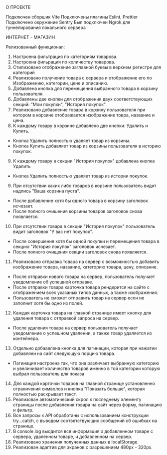 О ПРОЕКТЕ

Подключен сборшик Vite
Подключены плагины Eslint, Prettier
Подключено окружение Sentry
Был подключен Ngrok для туннелирования локального сервера

ИНТЕРНЕТ - МАГАЗИН


Релизованный функционал:

1. Настроена фильтрация по категориям товарова.
2. Настроена фильрация по количеству товарова.
3. Стилизовано отображение заглавной буквы в верхнем регистре для категорий
4. Реализовано получение товара с сервера и отображение его по Изображению, категории, цене и описанию.
5. Добавлена кнопка для перемещения выбранного товара в корзину пользователя.
6. Добавлены две кнопки для отображения двух соответствующих секций: "Мои покупки", "История покупок".
7. Реализовано добавление товара в корзину пользователя при котором в корзине отображается изображение товра, название и цена.
8. К каждому товару в корзине добавлено две кнопки: Удалить и Купить.
  - Кнопка Удалить полностью удаляет товар из корзины.
  - Кнопка Купить добавляет товар из корзины пользователя в историю покупок.
9. К каждому товару в секции "История покупок" добавлена кнопка Удалить
 - Кнопка Удалить полностью удаляет товар из истории покупок.
9. При отсутствии каких либо товаров в корзине пользователь видит надпись "Ваша корзина пуста".
  - После добавление хотя бы одного товара в корзину заголовок исчезает.
  - После полного очишения корзины товаров заголовок снова появляется.
10. При отсутствии товара в секции "История покупок" пользователь видит заголовок "У вас нет покупок".
  - После совершения хотя бы одной покупки и перемещения товара в секцию "История покупок" заголовок исчезает.
  - После полного очищения секции заголовок снова появляется.
11. Реализовано отправка товара на сервер с возможностью добавить изображение товара, название, категорию товара, цену, описание.
  - После отправки нового товара на сервер, пользователь получает уведомление об успешной отправке.
  - После отправки товара карточка товара рендерится на сайте с отображением всех указаных типов данных, а также изображения.
  - Пользователь не сможет отправить товар на сервер если не заполнит хотя бы одно из полей.
12. Каждая карточка товара на главной странице имеет кнопку для удаления товара с отправкой запроса на сервер. 
  - После удаления товара на сервер пользователь получает уведомление о успешном удалении, а также товар удаляется из контейнера. 
13. Отдельно добаавлена кнопка для пагинации, которая при нажатии добавляеи на сайт следующую порцию товара.
  - Пагинация настроена так, что она различает выбранную категорию и увеличивает количество товаров именно в той категории которую выбрал пользователь для показа
14. Для каждой карточки товаров на главной странице установленно ограничения символов и кнопка "Показать больше", которая полностью раскрывает текст.
15. Реализован автоматический скрол к последнему элементу страницы после добавления товара на сайт через форму, пагинацию и фильтр. 
16. Все запросы к API обработаны с использованием конструкции try...catch, с выводом соответствующих сообщений об ошибках на странице.
17. В console.log выодится вся информация о добавленном товаре с сервера, удаленном товаре, и добавленном на сервер.
18. Реализовано хранения полученных данных в localStorage.
19. Реализован адаптив для экранов с разрешением 480px - 320px.